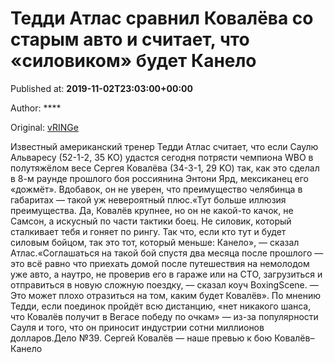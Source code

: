 
# Тедди Атлас сравнил Ковалёва со старым авто и считает, что «силовиком» будет Канело

Published at: **2019-11-02T23:03:00+00:00**

Author: ****

Original: [vRINGe](https://vringe.com/news/129127-teddi-atlas-sravnil-kovalyeva-so-starym-avto-i-schitaet-chto-silovikom-budet-kanelo.htm)

Известный американский тренер Тедди Атлас считает, что если Саулю Альваресу (52-1-2, 35 KO) удастся сегодня потрясти чемпиона WBO в полутяжёлом весе Сергея Ковалёва (34-3-1, 29 KO) так, как это сделал в 8-м раунде прошлого боя россиянина Энтони Ярд, мексиканец его «дожмёт». Вдобавок, он не уверен, что преимущество челябинца в габаритах — такой уж невероятный плюс.«Тут больше иллюзия преимущества. Да, Ковалёв крупнее, но он не какой-то качок, не Самсон, а искусный по части тактики боец. Не силовик, который сталкивает тебя и гоняет по рингу. Так что, если кто тут и будет силовым бойцом, так это тот, который меньше: Канело», — сказал Атлас.«Соглашаться на такой бой спустя два месяца после прошлого — это всё равно что приехать домой после путешествия на немолодом уже авто, а наутро, не проверив его в гараже или на СТО, загрузиться и отправиться в новую сложную поездку, — сказал коуч BoxingScene. — Это может плохо отразиться на том, каким будет Ковалёв».
По мнению Тедди, если поединок пройдёт всю дистанцию, «нет никакого шанса, что Ковалёв получит в Вегасе победу по очкам» — из-за популярности Сауля и того, что он приносит индустрии сотни миллионов долларов.Дело №39. Сергей Ковалёв — наше превью к бою Ковалёв–Канело
